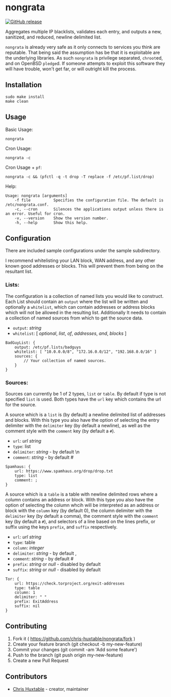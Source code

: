 # nongrata
[![GitHub release](https://img.shields.io/github/release/chris-huxtable/nongrata.svg)](https://github.com/chris-huxtable/nongrata/releases)

Aggregates multiple IP blacklists, validates each entry, and outputs a new, sanitized, and reduced, newline delimited list.

`nongrata` is already very safe as it only connects to services you think are reputable. That being said the assumption has be that it  is exploitable are the underlying libraries. As such `nongrata` is privilege separated, `chroot`ed, and on OpenBSD `pledge`d. If someone attempts to exploit this software they will have trouble, won't get far, or will outright kill the process.


## Installation

```
sudo make install
make clean
```


## Usage

Basic Usage:
```
nongrata
```

Cron Usage:
```
nongrata -c
```

Cron Usage + `pf`:
```
nongrata -c && (pfctl -q -t drop -T replace -f /etc/pf.list/drop)
```

Help:
```
Usage: nongrata [arguments]
    -f file          Specifies the configuration file. The default is /etc/nongrata.conf.
    -c, --cron       Silences the applications output unless there is an error. Useful for cron.
    -v, --version    Show the version number.
    -h, --help       Show this help.
```

## Configuration

There are included sample configurations under the sample subdirectory.

I recommend whitelisting your LAN block, WAN address, and any other known good addresses or blocks. This will prevent them from being on the resultant list.

### Lists:
The configuration is a collection of named lists you would like to construct. Each List should contain an `output` where the list will be written and optionally a `whitelist`, which can contain addresses or address blocks which will not be allowed in the resulting list. Additionally It needs to contain a collection of named sources from which to get the source data.

- `output`: *string*
- `whitelist`: \[ *optional*, *list*, *of*, *addresses*, *and*, *blocks* \]

```
BadGuyList: {
	output: /etc/pf.lists/badguys
	whitelist: [ "10.0.0.0/8", "172.16.0.0/12", "192.168.0.0/16" ]
	sources: {
		// Your collection of named sources.
	}
}
```

### Sources:
Sources can currently be 1 of 2 types, `list` or `table`.  By default if type is not specified `list` is used. Both types have the `url` key which contains the url for the source.

A source which is a `list` is (by default) a newline delimited list of addresses and blocks. With this type you also have the option of selecting the entry delimiter with the `delimiter` key (by default a newline), as well as the  comment style with the `comment` key (by default a `#`).

- `url`: *url string*
- `type`: list
- `delimiter`: *string* - by default \n
- `comment`: *string* - by default \#

```
Spamhaus: {
	url: https://www.spamhaus.org/drop/drop.txt
	type: list
	comment: ;
}
```

A source which is a `table` is  a table with newline delimited rows where a column contains an address or  block. With this type you also have the option of selecting the column whcih will be interpreted as an address or block with the `column` key (by default 0), the column delimiter with the `delimiter` key (by default a comma),  the  comment style with the `comment` key (by default a `#`), and selectors of a line based on the lines prefix, or suffix using the keys `prefix`, and `suffix` respectively.

- `url`: *url string*
- `type`: table
- `column`: *integer*
- `delimiter`: *string* - by default ,
- `comment`: *string* - by default \#
- `prefix`:  *string* or *null* - disabled by default
- `suffix`: *string* or *null* - disabled by default

```
Tor: {
	url: https://check.torproject.org/exit-addresses
	type: table
	column: 1
	delimiter: " "
	prefix: ExitAddress
	suffix: nil
}
```


## Contributing

1. Fork it ( https://github.com/chris-huxtable/nongrata/fork )
2. Create your feature branch (git checkout -b my-new-feature)
3. Commit your changes (git commit -am 'Add some feature')
4. Push to the branch (git push origin my-new-feature)
5. Create a new Pull Request


## Contributors

- [Chris Huxtable](https://github.com/chris-huxtable) - creator, maintainer
